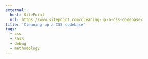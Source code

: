 ```yaml
---
external:
  host: SitePoint
  url: https://www.sitepoint.com/cleaning-up-a-css-codebase/
title: 'Cleaning up a CSS codebase'
tags:
  - css
  - sass
  - debug
  - methodology
---
```

